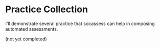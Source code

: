 # Practice Collection

I'll demonstrate several practice that socassess can help in composing automated
assessments.

(not yet completed)
